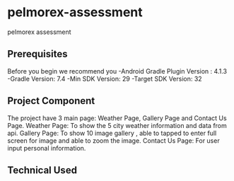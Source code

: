 # pelmorex-assessment
pelmorex assessment

## Prerequisites
Before you begin we recommend you
    -Android Gradle Plugin Version : 4.1.3
    -Gradle Version: 7.4
    -Min SDK Version: 29
    -Target SDK Version: 32

## Project Component
The project have 3 main page: Weather Page, Gallery Page and Contact Us Page.
Weather Page: To show the 5 city weather information and data from api.
Gallery Page: To show 10 image gallery , able to tapped to enter full screen for image and able to zoom the image.
Contact Us Page: For user input personal information.

## Technical Used
